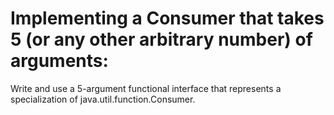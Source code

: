 # Implementing a Consumer that takes 5 (or any other arbitrary number) of arguments:

Write and use a 5-argument functional interface that represents a specialization of java.util.function.Consumer.